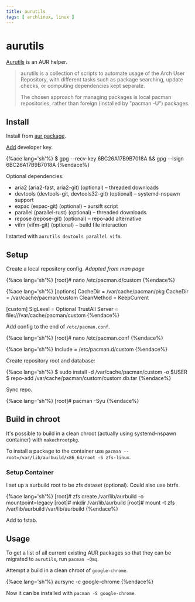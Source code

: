 ```yaml
---
title: aurutils
tags: [ archlinux, linux ]
---
```


# aurutils

[Aurutils](https://github.com/AladW/aurutils) is an AUR helper.

>   aurutils is a collection of scripts to automate usage of the Arch User Repository, with different tasks such as package searching, update checks, or computing dependencies kept separate.
>
>  The chosen approach for managing packages is local pacman   repositories, rather than foreign (installed by "pacman -U")   packages.

## Install

Install from [aur package](https://aur.archlinux.org/packages/aurutils).

[Add](https://wiki.archlinux.org/index.php/Pacman/Package_signing#Adding_unofficial_keys) developer key.

{%ace lang='sh'%}
$ gpg --recv-key 6BC26A17B9B7018A && gpg --lsign 6BC26A17B9B7018A
{%endace%}

Optional dependencies:

*   aria2 (aria2-fast, aria2-git) (optional) – threaded downloads
*   devtools (devtools-git, devtools32-git) (optional) – systemd-nspawn support
*   expac (expac-git) (optional) – aursift script
*   parallel (parallel-rust) (optional) – threaded downloads
*   repose (repose-git) (optional) – repo-add alternative
*   vifm (vifm-git) (optional) – build file interaction

I started with `aurutils devtools parallel vifm`.

## Setup

Create a local repository config.
*Adapted from man page*

{%ace lang='sh'%}
[root]# nano /etc/pacman.d/custom
{%endace%}

{%ace lang='sh'%}
[options]
CacheDir = /var/cache/pacman/pkg
CacheDir = /var/cache/pacman/custom
CleanMethod = KeepCurrent

[custom]
SigLevel = Optional TrustAll
Server = file:///var/cache/pacman/custom
{%endace%}

Add config to the end of `/etc/pacman.conf`.

{%ace lang='sh'%}
[root]# nano /etc/pacman.conf
{%endace%}

{%ace lang='sh'%}
Include = /etc/pacman.d/custom
{%endace%}

Create repository root and database:

{%ace lang='sh'%}
$ sudo install -d /var/cache/pacman/custom -o $USER
$ repo-add /var/cache/pacman/custom/custom.db.tar
{%endace%}

Sync repo.

{%ace lang='sh'%}
[root]# pacman -Syu
{%endace%}

## Build in chroot

It's possible to build in a clean chroot (actually using systemd-nspawn container) with `makechrootpkg`.

To install a package to the container use ```pacman --root=/var/lib/aurbuild/x86_64/root -S zfs-linux```.

### Setup Container

I set up a aurbuild root to be zfs dataset (optional). Could also use btrfs.

{%ace lang='sh'%}
[root]# zfs create <system root>/var/lib/aurbuild -o mountpoint=legacy
[root]# mkdir /var/lib/aurbuild
[root]# mount -t zfs <system root>/var/lib/aurbuild /var/lib/aurbuild
{%endace%}

Add to fstab.

## Usage

To get a list of all current existing AUR packages  so that they can be migrated to `aurutils`, run `pacman -Qmq`.

Attempt a build in a clean chroot of `google-chrome`.

{%ace lang='sh'%}
aursync -c google-chrome
{%endace%}

Now it can be installed with `pacman -S google-chrome`.
